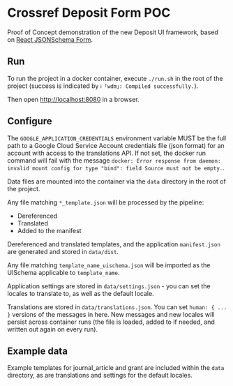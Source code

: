 # Crossref Deposit Form POC
Proof of Concept demonstration of the new Deposit UI framework, based on [React JSONSchema Form](https://github.com/rjsf-team/react-jsonschema-form).


## Run

To run the project in a docker container, execute `./run.sh` in the root of the project (success is indicated by `ℹ ｢wdm｣: Compiled successfully.`).

Then open [http://localhost:8080](http://localhost:8080) in a browser.

## Configure

The `GOOGLE_APPLICATION_CREDENTIALS` environment variable MUST be the full path to a Google Cloud Service Account credentials file (json format) for an account with access to the translations API. If not set, the docker run command will fail with the message `docker: Error response from daemon: invalid mount config for type "bind": field Source must not be empty.`.

Data files are mounted into the container via the `data` directory in the root of the project.

Any file matching `*_template.json` will be processed by the pipeline:
- Dereferenced
- Translated
- Added to the manifest

Dereferenced and translated templates, and the application `manifest.json` are generated and stored in `data/dist`.

Any file matching `template_name_uischema.json` will be imported as the UISchema applicable to `template_name`.

Application settings are stored in `data/settings.json` - you can set the locales to translate to, as well as the default locale.

Translations are stored in `data/translations.json`. You can set `human: { ... }` versions of the messages in here. New messages and new locales will persist across container runs (the file is loaded, added to if needed, and written out again on every run).

## Example data
Example templates for journal_article and grant are included within the `data` directory, as are translations and settings for the default locales.

